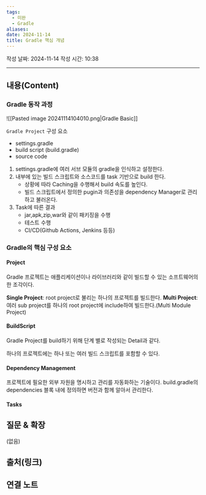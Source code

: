 ```yaml
---
tags:
  - 미완
  - Gradle
aliases: 
date: 2024-11-14
title: Gradle 핵심 개념
---
```

작성 날짜: 2024-11-14
작성 시간: 10:38


----
## 내용(Content)

### Gradle 동작 과정

![[Pasted image 20241114104010.png|Gradle Basic]]

`Gradle Project` 구성 요소
- settings.gradle
- build script (build.gradle)
- source code

1. settings.gradle에 여러 서브 모듈의 gradle을 인식하고 설정한다.
2. 내부에 있는 빌드 스크립트와 소스코드를 task 기반으로 build 한다.
	- 상황에 따라 Caching을 수행해서 build 속도를 높인다.
	- 빌드 스크립트에서 정의한 pugin과 의존성을 dependency Manager로 관리하고 불러온다.
3. Task에 따른 결과
	- jar,apk,zip,war와 같이 패키징을 수행
	- 테스트 수행
	- CI/CD(Github Actions, Jenkins 등등)

### Gradle의 핵심 구성 요소

#### Project

Gradle 프로젝트는 애플리케이션이나 라이브러리와 같이 빌드할 수 있는 소프트웨어의 한 조각이다.

**Single Project**: root project로 불리는 하나의 프로젝트를 빌드한다.
**Multi Project**: 여러 sub project를 하나의 root project에 include하여 빌드한다.(Multi Module Project)

#### BuildScript

Gradle Project를 build하기 위해 단계 별로 작성되는 Detail과 같다.

하나의 프로젝트에는 하나 또는 여러 빌드 스크립트를 포함할 수 있다.

#### Dependency Management

프로젝트에 필요한 외부 자원을 명시하고 관리를 자동화하는 기술이다. build.gradle의 dependencies 블록 내에 정의하면 버전과 함께 알아서 관리한다.

#### Tasks


## 질문 & 확장

(없음)

## 출처(링크)


## 연결 노트










